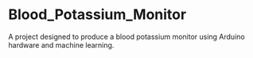 # Blood_Potassium_Monitor
A project designed to produce a blood potassium monitor using Arduino hardware and machine learning.
